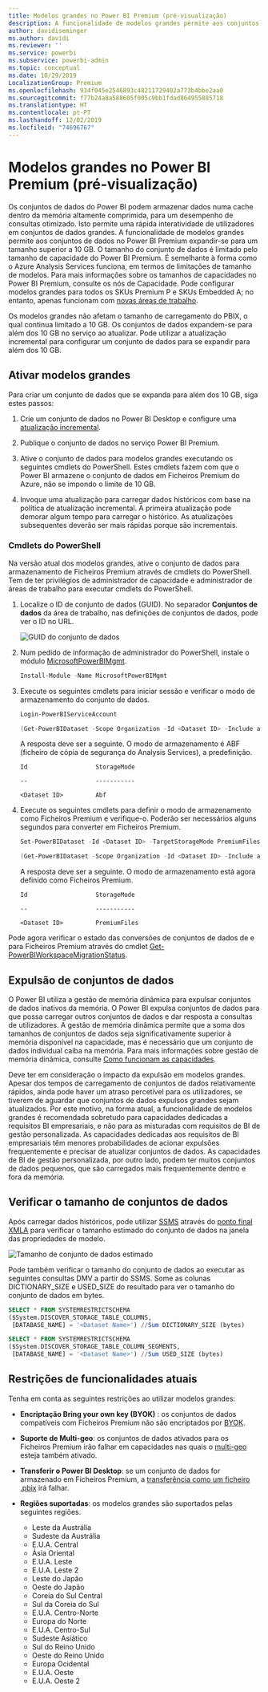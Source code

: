 ```yaml
---
title: Modelos grandes no Power BI Premium (pré-visualização)
description: A funcionalidade de modelos grandes permite aos conjuntos de dados no Power BI Premium expandir-se para um tamanho superior a 10 GB.
author: davidiseminger
ms.author: davidi
ms.reviewer: ''
ms.service: powerbi
ms.subservice: powerbi-admin
ms.topic: conceptual
ms.date: 10/29/2019
LocalizationGroup: Premium
ms.openlocfilehash: 934f045e2546893c48211729402a773b4bbe2aa0
ms.sourcegitcommit: f77b24a8a588605f005c9bb1fdad864955885718
ms.translationtype: HT
ms.contentlocale: pt-PT
ms.lasthandoff: 12/02/2019
ms.locfileid: "74696767"
---
```

# <a name="large-models-in-power-bi-premium-preview"></a>Modelos grandes no Power BI Premium (pré-visualização)

Os conjuntos de dados do Power BI podem armazenar dados numa cache dentro da memória altamente comprimida, para um desempenho de consultas otimizado. Isto permite uma rápida interatividade de utilizadores em conjuntos de dados grandes. A funcionalidade de modelos grandes permite aos conjuntos de dados no Power BI Premium expandir-se para um tamanho superior a 10 GB. O tamanho do conjunto de dados é limitado pelo tamanho de capacidade do Power BI Premium. É semelhante à forma como o Azure Analysis Services funciona, em termos de limitações de tamanho de modelos. Para mais informações sobre os tamanhos de capacidades no Power BI Premium, consulte os nós de Capacidade. Pode configurar modelos grandes para todos os SKUs Premium P e SKUs Embedded A; no entanto, apenas funcionam com [novas áreas de trabalho](service-create-the-new-workspaces.md).

Os modelos grandes não afetam o tamanho de carregamento do PBIX, o qual continua limitado a 10 GB. Os conjuntos de dados expandem-se para além dos 10 GB no serviço ao atualizar. Pode utilizar a atualização incremental para configurar um conjunto de dados para se expandir para além dos 10 GB.

## <a name="enable-large-models"></a>Ativar modelos grandes

Para criar um conjunto de dados que se expanda para além dos 10 GB, siga estes passos:

1. Crie um conjunto de dados no Power BI Desktop e configure uma [atualização incremental](service-premium-incremental-refresh.md).

1. Publique o conjunto de dados no serviço Power BI Premium.

1. Ative o conjunto de dados para modelos grandes executando os seguintes cmdlets do PowerShell. Estes cmdlets fazem com que o Power BI armazene o conjunto de dados em Ficheiros Premium do Azure, não se impondo o limite de 10 GB.

1. Invoque uma atualização para carregar dados históricos com base na política de atualização incremental. A primeira atualização pode demorar algum tempo para carregar o histórico. As atualizações subsequentes deverão ser mais rápidas porque são incrementais.

### <a name="powershell-cmdlets"></a>Cmdlets do PowerShell

Na versão atual dos modelos grandes, ative o conjunto de dados para armazenamento de Ficheiros Premium através de cmdlets do PowerShell. Tem de ter privilégios de administrador de capacidade e administrador de áreas de trabalho para executar cmdlets do PowerShell.

1. Localize o ID de conjunto de dados (GUID). No separador **Conjuntos de dados** da área de trabalho, nas definições de conjuntos de dados, pode ver o ID no URL.

    ![GUID do conjunto de dados](media/service-premium-large-models/dataset-guid.png)

1. Num pedido de informação de administrador do PowerShell, instale o módulo [MicrosoftPowerBIMgmt](/powershell/module/microsoftpowerbimgmt.data/).

    ```powershell
    Install-Module -Name MicrosoftPowerBIMgmt
    ```

1. Execute os seguintes cmdlets para iniciar sessão e verificar o modo de armazenamento do conjunto de dados.

    ```powershell
    Login-PowerBIServiceAccount

    (Get-PowerBIDataset -Scope Organization -Id <Dataset ID> -Include actualStorage).ActualStorage
    ```

    A resposta deve ser a seguinte. O modo de armazenamento é ABF (ficheiro de cópia de segurança do Analysis Services), a predefinição.

    ```
    Id                   StorageMode

    --                   -----------

    <Dataset ID>         Abf
    ```

1. Execute os seguintes cmdlets para definir o modo de armazenamento como Ficheiros Premium e verifique-o. Poderão ser necessários alguns segundos para converter em Ficheiros Premium.

    ```powershell
    Set-PowerBIDataset -Id <Dataset ID> -TargetStorageMode PremiumFiles

    (Get-PowerBIDataset -Scope Organization -Id <Dataset ID> -Include actualStorage).ActualStorage
    ```

    A resposta deve ser a seguinte. O modo de armazenamento está agora definido como Ficheiros Premium.

    ```
    Id                   StorageMode
    
    --                   -----------
    
    <Dataset ID>         PremiumFiles
    ```

Pode agora verificar o estado das conversões de conjuntos de dados de e para Ficheiros Premium através do cmdlet [Get-PowerBIWorkspaceMigrationStatus](/powershell/module/microsoftpowerbimgmt.workspaces/get-powerbiworkspacemigrationstatus).

## <a name="dataset-eviction"></a>Expulsão de conjuntos de dados

O Power BI utiliza a gestão de memória dinâmica para expulsar conjuntos de dados inativos da memória. O Power BI expulsa conjuntos de dados para que possa carregar outros conjuntos de dados e dar resposta a consultas de utilizadores. A gestão de memória dinâmica permite que a soma dos tamanhos de conjuntos de dados seja significativamente superior à memória disponível na capacidade, mas é necessário que um conjunto de dados individual caiba na memória. Para mais informações sobre gestão de memória dinâmica, consulte [Como funcionam as capacidades](service-premium-what-is.md#how-capacities-function).

Deve ter em consideração o impacto da expulsão em modelos grandes. Apesar dos tempos de carregamento de conjuntos de dados relativamente rápidos, ainda pode haver um atraso percetível para os utilizadores, se tiverem de aguardar que conjuntos de dados expulsos grandes sejam atualizados. Por este motivo, na forma atual, a funcionalidade de modelos grandes é recomendada sobretudo para capacidades dedicadas a requisitos BI empresariais, e não para as misturadas com requisitos de BI de gestão personalizada. As capacidades dedicadas aos requisitos de BI empresariais têm menores probabilidades de acionar expulsões frequentemente e precisar de atualizar conjuntos de dados. As capacidades de BI de gestão personalizada, por outro lado, podem ter muitos conjuntos de dados pequenos, que são carregados mais frequentemente dentro e fora da memória.

## <a name="checking-dataset-size"></a>Verificar o tamanho de conjuntos de dados

Após carregar dados históricos, pode utilizar [SSMS](https://docs.microsoft.com/sql/ssms/download-sql-server-management-studio-ssms) através do [ponto final XMLA](service-premium-connect-tools.md) para verificar o tamanho estimado do conjunto de dados na janela das propriedades de modelo.

![Tamanho de conjunto de dados estimado](media/service-premium-large-models/estimated-dataset-size.png)

Pode também verificar o tamanho do conjunto de dados ao executar as seguintes consultas DMV a partir do SSMS. Some as colunas DICTIONARY\_SIZE e USED\_SIZE do resultado para ver o tamanho do conjunto de dados em bytes.

```sql
SELECT * FROM SYSTEMRESTRICTSCHEMA
($System.DISCOVER_STORAGE_TABLE_COLUMNS,
 [DATABASE_NAME] = '<Dataset Name>') //Sum DICTIONARY_SIZE (bytes)

SELECT * FROM SYSTEMRESTRICTSCHEMA
($System.DISCOVER_STORAGE_TABLE_COLUMN_SEGMENTS,
 [DATABASE_NAME] = '<Dataset Name>') //Sum USED_SIZE (bytes)
```

## <a name="current-feature-restrictions"></a>Restrições de funcionalidades atuais

Tenha em conta as seguintes restrições ao utilizar modelos grandes:

- **Encriptação Bring your own key (BYOK)** : os conjuntos de dados compatíveis com Ficheiros Premium não são encriptados por [BYOK](service-encryption-byok.md).
- **Suporte de Multi-geo**: os conjuntos de dados ativados para os Ficheiros Premium irão falhar em capacidades nas quais o [multi-geo](service-admin-premium-multi-geo.md) esteja também ativado.

- **Transferir o Power BI Desktop**: se um conjunto de dados for armazenado em Ficheiros Premium, a [transferência como um ficheiro .pbix](service-export-to-pbix.md) irá falhar.
- **Regiões suportadas**: os modelos grandes são suportados pelas seguintes regiões.
  - Leste da Austrália
  - Sudeste da Austrália
  - E.U.A. Central
  - Ásia Oriental
  - E.U.A. Leste
  - E.U.A. Leste 2
  - Leste do Japão
  - Oeste do Japão
  - Coreia do Sul Central
  - Sul da Coreia do Sul
  - E.U.A. Centro-Norte
  - Europa do Norte
  - E.U.A. Centro-Sul
  - Sudeste Asiático
  - Sul do Reino Unido
  - Oeste do Reino Unido
  - Europa Ocidental
  - E.U.A. Oeste
  - E.U.A. Oeste 2